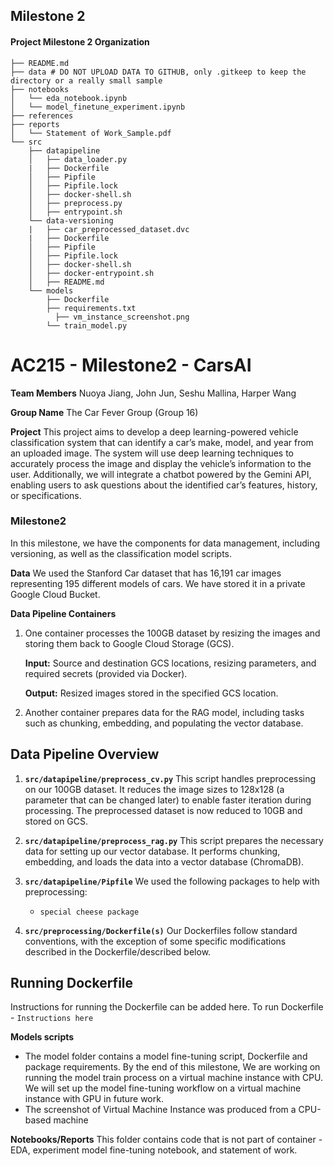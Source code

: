 ## Milestone 2 

#### Project Milestone 2 Organization

```
├── README.md
├── data # DO NOT UPLOAD DATA TO GITHUB, only .gitkeep to keep the directory or a really small sample
├── notebooks
│   └── eda_notebook.ipynb
│   └── model_finetune_experiment.ipynb
├── references
├── reports
│   └── Statement of Work_Sample.pdf
└── src
    ├── datapipeline
    │   ├── data_loader.py
    |   ├── Dockerfile
    │   ├── Pipfile
    │   ├── Pipfile.lock
    │   ├── docker-shell.sh
    │   ├── preprocess.py
    │   ├── entrypoint.sh
    └── data-versioning
    |   ├── car_preprocessed_dataset.dvc
    |   ├── Dockerfile
    │   ├── Pipfile
    │   ├── Pipfile.lock
    │   ├── docker-shell.sh
    │   ├── docker-entrypoint.sh
    │   ├── README.md
    └── models
        ├── Dockerfile
        ├── requirements.txt
	      ├── vm_instance_screenshot.png
        └── train_model.py
```

# AC215 - Milestone2 - CarsAI

**Team Members**
Nuoya Jiang, John Jun, Seshu Mallina, Harper Wang

**Group Name**
The Car Fever Group (Group 16)

**Project**
This project aims to develop a deep learning-powered vehicle classification system that can identify a car’s make, model, and year from an uploaded image. The system will use deep learning techniques to accurately process the image and display the vehicle’s information to the user. Additionally, we will integrate a chatbot powered by the Gemini API, enabling users to ask questions about the identified car’s features, history, or specifications.

### Milestone2 ###

In this milestone, we have the components for data management, including versioning, as well as the classification model scripts.

**Data**
We used the Stanford Car dataset that has 16,191 car images representing 195 different models of cars. We have stored it in a private Google Cloud Bucket.

**Data Pipeline Containers**
1. One container processes the 100GB dataset by resizing the images and storing them back to Google Cloud Storage (GCS).

	**Input:** Source and destination GCS locations, resizing parameters, and required secrets (provided via Docker).

	**Output:** Resized images stored in the specified GCS location.

2. Another container prepares data for the RAG model, including tasks such as chunking, embedding, and populating the vector database.

## Data Pipeline Overview

1. **`src/datapipeline/preprocess_cv.py`**
   This script handles preprocessing on our 100GB dataset. It reduces the image sizes to 128x128 (a parameter that can be changed later) to enable faster iteration during processing. The preprocessed dataset is now reduced to 10GB and stored on GCS.

2. **`src/datapipeline/preprocess_rag.py`**
   This script prepares the necessary data for setting up our vector database. It performs chunking, embedding, and loads the data into a vector database (ChromaDB).

3. **`src/datapipeline/Pipfile`**
   We used the following packages to help with preprocessing:
   - `special cheese package`

4. **`src/preprocessing/Dockerfile(s)`**
   Our Dockerfiles follow standard conventions, with the exception of some specific modifications described in the Dockerfile/described below.


## Running Dockerfile
Instructions for running the Dockerfile can be added here.
To run Dockerfile - `Instructions here`

**Models scripts**
- The model folder contains a model fine-tuning script, Dockerfile and package requirements. By the end of this milestone, We are working on running the model train process on a virtual machine instance with CPU. We will set up the model fine-tuning workflow on a virtual machine instance with GPU in future work. 
- The screenshot of Virtual Machine Instance was produced from a CPU-based machine

**Notebooks/Reports**
This folder contains code that is not part of container - EDA, experiment model fine-tuning notebook, and statement of work.
